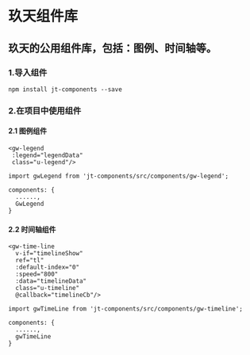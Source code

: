 # 玖天组件库

## 玖天的公用组件库，包括：图例、时间轴等。

### 1.导入组件
```
npm install jt-components --save
```

### 2.在项目中使用组件
#### 2.1 图例组件
```
<gw-legend
 :legend="legendData"
 class="u-legend"/>

import gwLegend from 'jt-components/src/components/gw-legend';

components: {
  ......,
  GwLegend
}
```

#### 2.2 时间轴组件
```
<gw-time-line
  v-if="timelineShow"
  ref="tl"
  :default-index="0"
  :speed="800"
  :data="timelineData"
  class="u-timeline"
  @callback="timelineCb"/>

import gwTimeLine from 'jt-components/src/components/gw-timeline';

components: {
  ......,
  gwTimeLine
}
```
